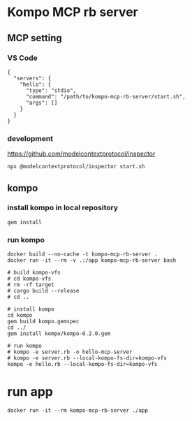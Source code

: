 # Kompo MCP rb server

## MCP setting

### VS Code

```
{
  "servers": {
    "hello": {
      "type": "stdio",
      "command": "/path/to/kompo-mcp-rb-server/start.sh",
      "args": []
    }
  }
}
```

### development

https://github.com/modelcontextprotocol/inspector

```
npx @modelcontextprotocol/inspector start.sh
```

## kompo

### install kompo in local repository

```
gem install
```

### run kompo

```
docker build --no-cache -t kompo-mcp-rb-server .
docker run -it --rm -v .:/app kompo-mcp-rb-server bash

# build kompo-vfs
# cd kompo-vfs
# rm -rf target
# cargo build --release
# cd ..

# install kompo
cd kompo
gem build kompo.gemspec
cd ../
gem install kompo/kompo-0.2.0.gem

# run kompo
# kompo -e server.rb -o hello-mcp-server
# kompo -e server.rb --local-kompo-fs-dir=kompo-vfs
kompo -e hello.rb --local-kompo-fs-dir=kompo-vfs
```

# run app
```
docker run -it --rm kompo-mcp-rb-server ./app
```